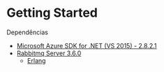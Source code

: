 # Getting Started

Dependências
 * [Microsoft Azure SDK for .NET (VS 2015) - 2.8.2.1](https://www.microsoft.com/web/handlers/webpi.ashx/getinstaller/VS2015AzurePack.appids)
 * [Rabbitmq Server 3.6.0](https://www.rabbitmq.com/releases/rabbitmq-server/v3.6.0/rabbitmq-server-3.6.0.exe)
 	* [Erlang](http://erlang.org/download/otp_win64_18.2.1.exe)